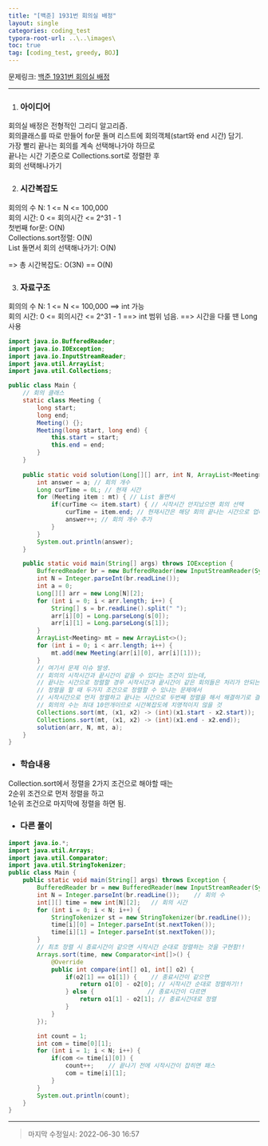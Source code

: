 ```yaml
---
title: "[백준] 1931번 회의실 배정"
layout: single
categories: coding_test
typora-root-url: ..\..\images\
toc: true
tag: [coding_test, greedy, BOJ]
---
```


문제링크: [백준 1931번 회의실 배정](https://www.acmicpc.net/problem/1931)

------



1. ### **아이디어**

회의실 배정은 전형적인 그리디 알고리즘.<br>회의클래스를 따로 만들어 for문 돌며 리스트에 회의객체(start와 end 시간) 담기.<br>가장 빨리 끝나는 회의를 계속 선택해나가야 하므로<br>끝나는 시간 기준으로 Collections.sort로 정렬한 후<br>회의 선택해나가기<br>

2. ### **시간복잡도**

회의의 수 N: 1 <= N <= 100,000<br>회의 시간: 0 <= 회의시간 <= 2^31 - 1<br>첫번째 for문: O(N)<br>Collections.sort정렬: O(N)<br>List 돌면서 회의 선택해나가기: O(N)

=> 총 시간복잡도: O(3N) == O(N)

3. ### **자료구조**

회의의 수 N: 1 <= N <= 100,000  ==>  int 가능<br>회의 시간: 0 <= 회의시간 <= 2^31 - 1 ==> int 범위 넘음. ==> 시간을 다룰 땐 Long 사용<br>

```java
import java.io.BufferedReader;
import java.io.IOException;
import java.io.InputStreamReader;
import java.util.ArrayList;
import java.util.Collections;

public class Main {
    // 회의 클래스
    static class Meeting {
        long start;
        long end;
        Meeting() {};
        Meeting(long start, long end) {
            this.start = start;
            this.end = end;
        }
    }
    
    public static void solution(Long[][] arr, int N, ArrayList<Meeting> mt, int a) {
        int answer = a; // 회의 개수
        Long curTime = 0L; // 현재 시간
        for (Meeting item : mt) { // List 돌면서
            if(curTime <= item.start) { // 시작시간 안지났으면 회의 선택
                curTime = item.end; // 현재시간은 해당 회의 끝나는 시간으로 업데이트
                answer++; // 회의 개수 추가
            }
        }
        System.out.println(answer);
    }

    public static void main(String[] args) throws IOException {
        BufferedReader br = new BufferedReader(new InputStreamReader(System.in));
        int N = Integer.parseInt(br.readLine());
        int a = 0;
        Long[][] arr = new Long[N][2];
        for (int i = 0; i < arr.length; i++) {
            String[] s = br.readLine().split(" ");
            arr[i][0] = Long.parseLong(s[0]);
            arr[i][1] = Long.parseLong(s[1]);
        }
        ArrayList<Meeting> mt = new ArrayList<>();
        for (int i = 0; i < arr.length; i++) {
            mt.add(new Meeting(arr[i][0], arr[i][1]));
        }
        // 여기서 문제 이슈 발생.
        // 회의의 시작시간과 끝시간이 같을 수 있다는 조건이 있는데,
        // 끝나는 시간으로 정렬할 경우 시작시간과 끝시간이 같은 회의들은 처리가 안되는 경우 발생
        // 정렬을 할 때 두가지 조건으로 정렬할 수 있냐는 문제에서
        // 시작시간으로 먼저 정렬하고 끝나는 시간으로 두번째 정렬을 해서 해결하기로 결정함
        // 회의의 수는 최대 10만개이므로 시간복잡도에 치명적이지 않을 것
        Collections.sort(mt, (x1, x2) -> (int)(x1.start - x2.start));
        Collections.sort(mt, (x1, x2) -> (int)(x1.end - x2.end));
        solution(arr, N, mt, a);
    }
}
```

- ### **학습내용**

Collection.sort에서 정렬을 2가지 조건으로 해야할 때는<br>2순위 조건으로 먼저 정렬을 하고<br>1순위 조건으로 마지막에 정렬을 하면 됨.



- ### **다른 풀이**

```java
import java.io.*;
import java.util.Arrays;
import java.util.Comparator;
import java.util.StringTokenizer;
public class Main {
    public static void main(String[] args) throws Exception {
        BufferedReader br = new BufferedReader(new InputStreamReader(System.in));
        int N = Integer.parseInt(br.readLine());	// 회의 수
        int[][] time = new int[N][2];	// 회의 시간
        for (int i = 0; i < N; i++) {
            StringTokenizer st = new StringTokenizer(br.readLine());
            time[i][0] = Integer.parseInt(st.nextToken());
            time[i][1] = Integer.parseInt(st.nextToken());
        }
        // 최초 정렬 시 종료시간이 같으면 시작시간 순대로 정렬하는 것을 구현함!!
        Arrays.sort(time, new Comparator<int[]>() {
            @Override
            public int compare(int[] o1, int[] o2) {
                if(o2[1] == o1[1]) {	// 종료시간이 같으면
                    return o1[0] - o2[0]; // 시작시간 순대로 정렬하기!!
                } else {               // 종료시간이 다르면
                    return o1[1] - o2[1]; // 종료시간대로 정렬
                }
            }
        });

        int count = 1;
        int com = time[0][1];
        for (int i = 1; i < N; i++) {
            if(com <= time[i][0]) {
                count++;	// 끝나기 전에 시작시간이 잡히면 패스
                com = time[i][1];
            }
        }
        System.out.println(count);
    }
}
```

------

> 마지막 수정일시: 2022-06-30 16:57
